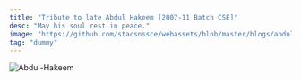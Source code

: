 ```yaml
---
title: "Tribute to late Abdul Hakeem [2007-11 Batch CSE]"
desc: "May his soul rest in peace."
image: "https://github.com/stacsnssce/webassets/blob/master/blogs/abdul-hakeem.jpeg"
tag: "dummy"
---
```



![Abdul-Hakeem](https://github.com/stacsnssce/webassets/blob/master/blogs/abdul-hakeem.jpeg)
